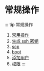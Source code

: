 # 常规操作

::: tip 常规操作
1. [常用操作](/linux/common/common)
2. [生成 ssh 密钥](./common.html#scp)
3. [scp](./common.html#scp)
4. [boot](./common.html#启动-boot-reboot)
5. [添加用户](./common.html#添加用户)
6. [权限](./common.html#权限)
:::
